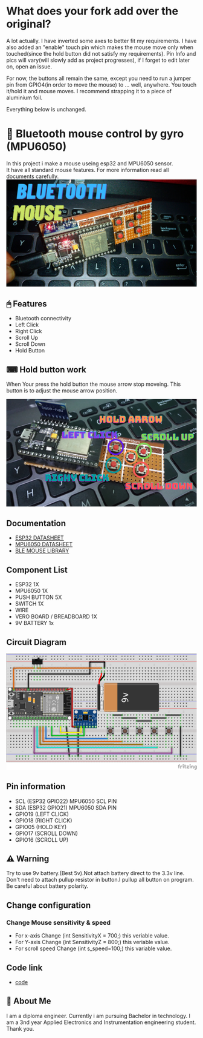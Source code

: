 # What does your fork add over the original?

A lot actually. I have inverted some axes to better fit my requirements. I have also added an "enable" touch pin which makes the mouse move only when touched(since the hold button did not satisfy my requirements). Pin Info and pics will vary(will slowly add as project progresses), if I forget to edit later on, open an issue.

For now, the buttons all remain the same, except you need to run a jumper pin from GPIO4(in order to move the mouse) to ... well, anywhere. You touch it/hold it and mouse moves. I recommend strapping it to a piece of aluminium foil. 



Everything below is unchanged. 

# 🐁 Bluetooth mouse control by gyro (MPU6050)

In this project i make a mouse useing esp32 and MPU6050 sensor.<br> 
It have all standard mouse features.
For more information read all documents carefully.
<br>
![App Screenshot](https://github.com/rm10078/BLE_mouse_esp32_with_mpu6050/blob/main/image/Bluetooth%20Delivery.png?raw=true)




## 🖱 Features

* Bluetooth connectivity
* Left Click
* Right Click
* Scroll Up
* Scroll Down
* Hold Button

## ⌨ Hold button work
When Your press the hold button the mouse arrow stop moveing. This button is to adjust the mouse arrow position.
<br>

![App Screenshot](https://github.com/rm10078/BLE_mouse_esp32_with_mpu6050/blob/main/image/left%20click.png?raw=true)

## Documentation

* [ESP32 DATASHEET](https://espressif.com/sites/default/files/documentation/esp32_datasheet_en.pdf)
* [ MPU6050 DATASHEET ](https://invensense.tdk.com/wp-content/uploads/2015/02/MPU-6000-Register-Map1.pdf)
* [BLE MOUSE LIBRARY](https://github.com/T-vK/ESP32-BLE-Mouse)

## Component List
* ESP32 1X
* MPU6050 1X
* PUSH BUTTON 5X
* SWITCH 1X
* WIRE
* VERO BOARD / BREADBOARD 1X
* 9V BATTERY 1x

## Circuit Diagram
![App Screenshot](https://github.com/rm10078/BLE_mouse_esp32_with_mpu6050/blob/main/image/diagram.png?raw=true)

## Pin information
* SCL (ESP32 GPIO22) MPU6050 SCL PIN
* SDA  (ESP32 GPIO21) MPU6050 SDA PIN
* GPIO19    (LEFT CLICK)
* GPIO18    (RIGHT CLICK)
* GPIO05    (HOLD KEY)
* GPIO17    (SCROLL DOWN)
* GPIO16    (SCROLL UP)

## ⚠ Warning
Try to use 9v battery.(Best 5v).Not attach battery direct to the 3.3v line.
Don't need to attach pullup resistor in button.I pullup all button on program. 
Be careful about battery polarity.

## Change configuration

### Change Mouse sensitivity & speed
* For x-axis Change (int SensitivityX = 700;) this veriable value.
* For Y-axis Change (int SensitivityZ = 800;) this veriable value.
* For scroll speed Change (int s_speed=100;) this variable value.

## Code link

- [code](https://github.com/rm10078/BLE_mouse_esp32_with_mpu6050/blob/main/air_mouse_esp32/air_mouse_esp32.ino)



## 🚀 About Me
I am a diploma engineer. Currently i am pursuing Bachelor in technology.
I am a 3nd year Applied Electronics and Instrumentation engineering student.
Thank you.

